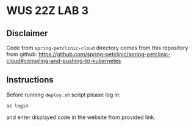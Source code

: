 # WUS 22Z LAB 3
## Disclaimer
Code from `spring-petclinic-cloud` directory comes from this repository from github: https://github.com/spring-petclinic/spring-petclinic-cloud#compiling-and-pushing-to-kubernetes 

## Instructions
Before running `deploy.sh` script please log in:
```
az login
```
and enter displayed code in the website from provided link.